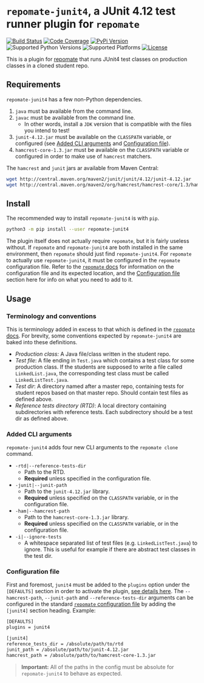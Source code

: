 # `repomate-junit4`, a JUnit 4.12 test runner plugin for `repomate`

[![Build Status](https://travis-ci.com/slarse/repomate-junit4.svg?token=1VKcbDz66bMbTdt1ebsN&branch=master)](https://travis-ci.com/slarse/repomate-junit4)
[![Code Coverage](https://codecov.io/gh/slarse/repomate-junit4/branch/master/graph/badge.svg)](https://codecov.io/gh/slarse/repomate-junit4)
[![PyPi Version](https://badge.fury.io/py/repomate-junit4.svg)](https://badge.fury.io/py/repomate-junit4)
![Supported Python Versions](https://img.shields.io/badge/python-3.5%2C%203.6%2C%203.7-blue.svg)
![Supported Platforms](https://img.shields.io/badge/platforms-Linux%2C%20macOS-blue.svg)
[![License](https://img.shields.io/badge/license-MIT-blue.svg)](LICENSE)

This is a plugin for [repomate](https://github.com/slarse/repomate) that runs
JUnit4 test classes on production classes in a cloned student repo.

## Requirements
`repomate-junit4` has a few non-Python dependencies.

1. `java` must ba available from the command line.
2. `javac` must be available from the command line.
    - In other words, install a `JDK` version that is compatible with the files
    you intend to test!
3. `junit-4.12.jar` must be available on the `CLASSPATH` variable, or configured
    (see [Added CLI arguments](#added-cli-arguments) and
    [Configuration file](#configuration-file)).
4. `hamcrest-core-1.3.jar` must be available on the `CLASSPATH` variable or
   configured in order to make use of `hamcrest` matchers.

The `hamcrest` and `junit` jars ar available from Maven Central:

```bash
wget http://central.maven.org/maven2/junit/junit/4.12/junit-4.12.jar
wget http://central.maven.org/maven2/org/hamcrest/hamcrest-core/1.3/hamcrest-core-1.3.jar
```

## Install
The recommended way to install `repomate-junit4` is with `pip`.

```bash
python3 -m pip install --user repomate-junit4
```

The plugin itself does not actually require `repomate`, but it is fairly
useless without. If `repomate` and `repomate-junit4` are both installed in the
same environment, then `repomate` should just find `repomate-junit4`.
For `repomate` to actually use `repomate-junit4`, it must be configured
in the `repomate` configuration file. Refer to the
[`repomate` docs](https://repomate.readthedocs.io/en/latest/configuration.html)
for information on the configuration file and its expected location, and the
[Configuration file](#configuration-file) section here for info on what you
need to add to it.

## Usage

### Terminology and conventions
This is terminology added in excess to that which is defined in the [`repomate`
docs](https://repomate.readthedocs.io/en/latest/fundamentals.html#terminology).
For brevity, some conventions expected by `repomate-junit4` are baked into
these definitions.

* _Production class:_ A Java file/class written in the student repo.
* _Test file_: A file ending in `Test.java` which contains a test class for
  some production class. If the students are supposed to write a file called
  `LinkedList.java`, the corresponding test class must be called
  `LinkedListTest.java`.
* _Test dir_: A directory named after a master repo, containing tests for
  student repos based on that master repo. Should contain test files
  as defined above.
* _Reference tests directory (RTD)_: A local directory containing subdirectories
  with reference tests. Each subdirectory should be a test dir as defined above.

### Added CLI arguments
`repomate-junit4` adds four new CLI arguments to the `repomate clone` command.

* `-rtd|--reference-tests-dir`
    - Path to the RTD.
    - **Required** unless specified in the configuration file.
* `-junit|--junit-path`
    - Path to the `junit-4.12.jar` library.
    - **Required** unless specified on the `CLASSPATH` variable, or in the
      configuration file.
* `-ham|--hamcrest-path`
    - Path to the `hamcrest-core-1.3.jar` library.
    - **Required** unless specified on the `CLASSPATH` variable, or in the
      configuration file.
* `-i|--ignore-tests`
    - A whitespace separated list of test files (e.g. `LinkedListTest.java`) to
    ignore. This is useful for example if there are abstract test classes in
    the test dir.

### Configuration file
First and foremost, `junit4` must be added to the `plugins` option under the
`[DEFAULTS]` section in order to activate the plugin,
[see details here](https://repomate.readthedocs.io/en/latest/plugins.html#using-existing-plugins).
The `--hamcrest-path`, `--junit-path` and `--reference-tests-dir` arguments can
be configured in the standard
[`repomate` configuration file](https://repomate.readthedocs.io/en/latest/configuration.html)
by adding the `[junit4]` section heading. Example:

```bash
[DEFAULTS]
plugins = junit4

[junit4]
reference_tests_dir = /absolute/path/to/rtd
junit_path = /absolute/path/to/junit-4.12.jar
hamcrest_path = /absolute/path/to/hamcrest-core-1.3.jar
```

> **Important:** All of the paths in the config must be absolute for
> `repomate-junit4` to behave as expected.
